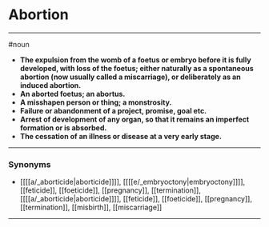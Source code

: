# Abortion
---
#noun
- **The expulsion from the womb of a foetus or embryo before it is fully developed, with loss of the foetus; either naturally as a spontaneous abortion (now usually called a miscarriage), or deliberately as an induced abortion.**
- **An aborted foetus; an abortus.**
- **A misshapen person or thing; a monstrosity.**
- **Failure or abandonment of a project, promise, goal etc.**
- **Arrest of development of any organ, so that it remains an imperfect formation or is absorbed.**
- **The cessation of an illness or disease at a very early stage.**
---
### Synonyms
- [[[[a/_aborticide|aborticide]]]], [[[[e/_embryoctony|embryoctony]]]], [[feticide]], [[foeticide]], [[pregnancy]], [[termination]], [[[[a/_aborticide|aborticide]]]], [[feticide]], [[foeticide]], [[pregnancy]], [[termination]], [[misbirth]], [[miscarriage]]
---
